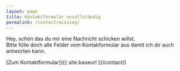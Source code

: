 ```yaml
---
layout: page
title: Kontaktformular unvollständig
permalink: /contact/missing/
---
```

Hey, schön das du mir eine Nachricht schicken willst.  
Bitte fülle doch alle Felder vom Kontakformular aus damit ich dir auch antworten kann.

[Zum Kontaktformular]({{ site.baseurl }}/contact/)
